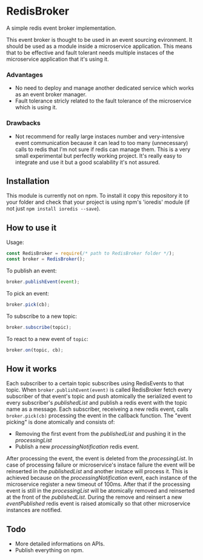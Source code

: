 # RedisBroker
A simple redis event broker implementation.

This event broker is thought to be used in an event sourcing evironment. It should be used as a module inside a microservice application.
This means that to be effective and fault tolerant needs multiple instaces of the microservice application that it's using it.

### Advantages
- No need to deploy and manage another dedicated service which works as an event broker manager.
- Fault tolerance stricly related to the fault tolerance of the microservice which is using it.

### Drawbacks
- Not recommend for really large instaces number and very-intensive event communication 
because it can lead to too many (unnecessary) calls to redis that I'm not sure if redis can manage them.
This is a very small experimental but perfectly working project. 
It's really easy to integrate and use it but a good scalability it's not assured.

## Installation
This module is currently not on npm. 
To install it copy this repository it to your folder and check that your project is using npm's 'ioredis' module
(if not just `npm install ioredis --save`).

## How to use it
Usage:
```js
const RedisBroker = require(/* path to RedisBroker folder */);
const broker = RedisBroker();
```

To publish an event:
```js
broker.publishEvent(event);
```

To pick an event:
```js
broker.pick(cb);
```

To subscribe to a new topic:
```js
broker.subscribe(topic);
```

To react to a new event of `topic`:
```js
broker.on(topic, cb);
```

## How it works
Each subscriber to a certain topic subscribes using RedisEvents to that topic.
When `broker.publishEvent(event)` is called RedisBroker fetch every subscriber of that event's topic and push atomically the serialized event to every subscriber's *publishedList* and publish a redis event with the topic name as a message.
Each subscriber, receiveing a new redis event, calls `broker.pick(cb)` processing the event in the callback function.
The "event picking" is done atomically and consists of:
- Removing the first event from the *publishedList* and pushing it in the *processingList*
- Publish a new *processingNotification* redis event.

After processing the event, the event is deleted from the *processingList*.
In case of processing failure or microservice's instace failure the event will be reinserted in the *publishedList* and another instace will process it.
This is achieved because on the *processingNotification* event, each instance of the microservice register a new timeout of 100ms. After that if the processing event is still in the *processingList* will be atomically removed and reinserted at the front of the *publishedList*. During the remove and reinsert a new *eventPublished* redis event is raised atomically so that other microservice instances are notified.

## Todo
- More detailed informations on APIs.
- Publish everything on npm.
